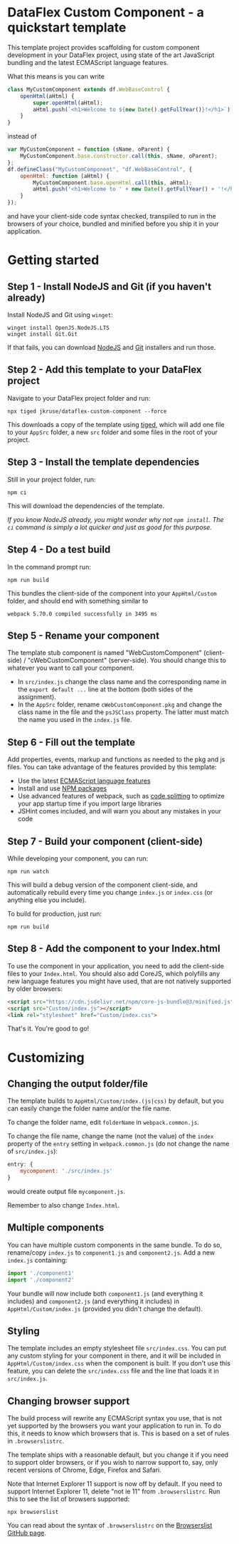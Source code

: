 # DataFlex Custom Component - a quickstart template

This template project provides scaffolding for custom component development in your DataFlex project, using state of the art JavaScript bundling and the latest ECMAScript language features.

What this means is you can write

```javascript
class MyCustomComponent extends df.WebBaseControl {
    openHtml(aHtml) {
        super.openHtml(aHtml);
        aHtml.push(`<h1>Welcome to ${new Date().getFullYear()}!</h1>`);
    }
}
```

instead of

```javascript
var MyCustomComponent = function (sName, oParent) {
    MyCustomComponent.base.constructor.call(this, sName, oParent);
};
df.defineClass("MyCustomComponent", "df.WebBaseControl", {
    openHtml: function (aHtml) {
        MyCustomComponent.base.openHtml.call(this, aHtml);
        aHtml.push('<h1>Welcome to ' + new Date().getFullYear() + '!</h1>');
    }
});
```

and have your client-side code syntax checked, transpiled to run in the browsers of your choice, bundled and minified before you ship it in your application.

# Getting started

## Step 1 - Install NodeJS and Git (if you haven't already)

Install NodeJS and Git using `winget`:

    winget install OpenJS.NodeJS.LTS
    winget install Git.Git

If that fails, you can download [NodeJS](https://nodejs.org/en/download/) and [Git](https://git-scm.com/download/win) installers and run those.

## Step 2 - Add this template to your DataFlex project

Navigate to your DataFlex project folder and run:

    npx tiged jkruse/dataflex-custom-component --force

This downloads a copy of the template using [tiged](https://github.com/tiged/tiged), which will add one file to your `AppSrc` folder, a new `src` folder and some files in the root of your project.

## Step 3 - Install the template dependencies

Still in your project folder, run:

    npm ci
    
This will download the dependencies of the template.

_If you know NodeJS already, you might wonder why not `npm install`. The `ci` command is simply a lot quicker and just as good for this purpose._

## Step 4 - Do a test build

In the command prompt run:

    npm run build

This bundles the client-side of the component into your `AppHtml/Custom` folder, and should end with something similar to

    webpack 5.70.0 compiled successfully in 3495 ms

## Step 5 - Rename your component

The template stub component is named "WebCustomComponent" (client-side) / "cWebCustomComponent" (server-side). You should change this to whatever you want to call your component.

* In `src/index.js` change the class name and the corresponding name in the `export default ...` line at the bottom (both sides of the assignment).
* In the `AppSrc` folder, rename `cWebCustomComponent.pkg` and change the class name in the file and the `psJSClass` property. The latter must match the name you used in the `index.js` file.

## Step 6 - Fill out the template

Add properties, events, markup and functions as needed to the pkg and js files. You can take advantage of the features provided by this template:

* Use the latest [ECMAScript language features](https://github.com/sudheerj/ECMAScript-features)
* Install and use [NPM packages](https://www.npmjs.com/)
* Use advanced features of webpack, such as [code splitting](https://webpack.js.org/guides/code-splitting/#dynamic-imports) to optimize your app startup time if you import large libraries
* JSHint comes included, and will warn you about any mistakes in your code

## Step 7 - Build your component (client-side)

While developing your component, you can run:

    npm run watch

This will build a debug version of the component client-side, and automatically rebuild every time you change `index.js` or `index.css` (or anything else you include).

To build for production, just run:

    npm run build

## Step 8 - Add the component to your Index.html

To use the component in your application, you need to add the client-side files to your `Index.html`. You should also add CoreJS, which polyfills any new language features you might have used, that are not natively supported by older browsers:

```html
<script src="https://cdn.jsdelivr.net/npm/core-js-bundle@3/minified.js"></script>
<script src="Custom/index.js"></script>
<link rel="stylesheet" href="Custom/index.css">
```

That's it. You're good to go!

# Customizing

## Changing the output folder/file

The template builds to `AppHtml/Custom/index.(js|css)` by default, but you can easily change the folder name and/or the file name.

To change the folder name, edit `folderName` in `webpack.common.js`.

To change the file name, change the name (not the value) of the `index` property of the `entry` setting in `webpack.common.js` (do not change the name of `src/index.js`):

```javascript
entry: {
    mycomponent: './src/index.js'
}
```

would create output file `mycomponent.js`.

Remember to also change `Index.html`.

## Multiple components

You can have multiple custom components in the same bundle. To do so, rename/copy `index.js` to `component1.js` and `component2.js`. Add a new `index.js` containing:

```javascript
import './component1'
import './component2'
```

Your bundle will now include both `component1.js` (and everything it includes) and `component2.js` (and everything it includes) in `AppHtml/Custom/index.js` (provided you didn't change the default).

## Styling

The template includes an empty stylesheet file `src/index.css`. You can put any custom styling for your component in there, and it will be included in `AppHtml/Custom/index.css` when the component is built. If you don't use this feature, you can delete the `src/index.css` file and the line that loads it in `src/index.js`.

## Changing browser support

The build process will rewrite any ECMAScript syntax you use, that is not yet supported by the browsers you want your application to run in. To do this, it needs to know which browsers that is. This is based on a set of rules in `.browserslistrc`.

The template ships with a reasonable default, but you change it if you need to support older browsers, or if you wish to narrow support to, say, only recent versions of Chrome, Edge, Firefox and Safari.

Note that Internet Explorer 11 support is now off by default. If you need to support Internet Explorer 11, delete "not ie 11" from `.browserslistrc`. Run this to see the list of browsers supported:

    npx browserslist

You can read about the syntax of `.browserslistrc` on the [Browserslist GitHub page](https://github.com/browserslist/browserslist#readme).